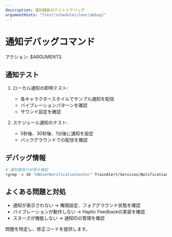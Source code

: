 ```yaml
---
description: 通知機能のテストとデバッグ
argumentHints: "[test|schedule|clear|debug]"
---
```


# 通知デバッグコマンド

アクション: $ARGUMENTS

## 通知テスト
1. ローカル通知の即時テスト:
   - 各キャラクタースタイルでサンプル通知を配信
   - バイブレーションパターンを確認
   - サウンド設定を確認

2. スケジュール通知のテスト:
   - 5秒後、30秒後、1分後に通知を設定
   - バックグラウンドでの配信を確認

## デバッグ情報
```bash
# 通知権限の状態を確認
!grep -A 10 "UNUserNotificationCenter" TrainAlert/Services/NotificationManager.swift
```

## よくある問題と対処
- 通知が表示されない → 権限設定、フォアグラウンド状態を確認
- バイブレーションが動作しない → Haptic Feedbackの実装を確認
- スヌーズが機能しない → 通知IDの管理を確認

問題を特定し、修正コードを提供します。
